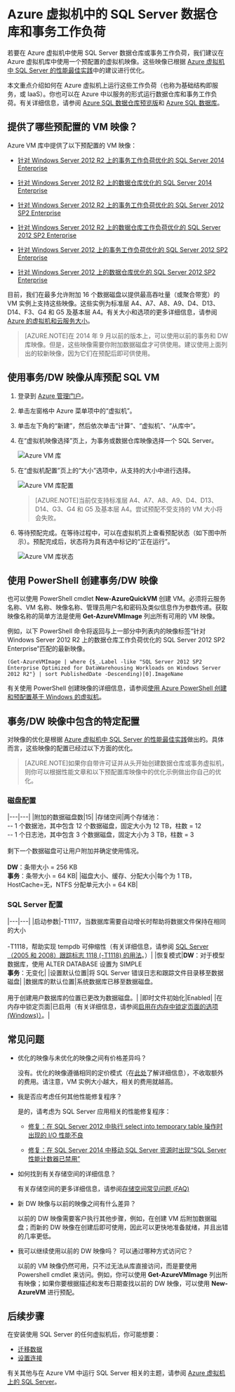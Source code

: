 <properties 
	pageTitle="Azure 虚拟机中的 SQL Server 数据仓库和事务工作负荷"
	description="介绍 Azure 中用于数据仓库和 OLTP 工作负荷的，经过优化的预配置 SQL Server 虚拟机映像。"
	services="virtual-machines"
	documentationCenter="na"
	authors="rothja"
	manager="jeffreyg"
	editor="monicar" />
<tags 
	ms.service="virtual-machines"
	ms.date="08/19/2015"
	wacn.date="" />

# Azure 虚拟机中的 SQL Server 数据仓库和事务工作负荷

若要在 Azure 虚拟机中使用 SQL Server 数据仓库或事务工作负荷，我们建议在 Azure 虚拟机库中使用一个预配置的虚拟机映像。这些映像已根据 [Azure 虚拟机中 SQL Server 的性能最佳实践](https://msdn.microsoft.com/zh-cn/library/azure/dn133149.aspx)中的建议进行优化。

本文重点介绍如何在 Azure 虚拟机上运行这些工作负荷（也称为基础结构即服务，或 IaaS）。你也可以在 Azure 中以服务的形式运行数据仓库和事务工作负荷。有关详细信息，请参阅 [Azure SQL 数据仓库预览版](http://azure.microsoft.com/documentation/services/sql-data-warehouse/)和 [Azure SQL 数据库](http://azure.microsoft.com/documentation/services/sql-database/)。

## 提供了哪些预配置的 VM 映像？

Azure VM 库中提供了以下预配置的 VM 映像：

- [针对 Windows Server 2012 R2 上的事务工作负荷优化的 SQL Server 2014 Enterprise](http://azure.microsoft.com/marketplace/partners/microsoft/sqlserver2014fortransactionalworkloadswindowsserver2012r2/)

- [针对 Windows Server 2012 R2 上的数据仓库优化的 SQL Server 2014 Enterprise](http://azure.microsoft.com/marketplace/partners/microsoft/sqlserver2014datawarehousingwindowsserver2012r2/)

- [针对 Windows Server 2012 R2 上的事务工作负荷优化的 SQL Server 2012 SP2 Enterprise](http://azure.microsoft.com/marketplace/partners/microsoft/sqlserver2012sp2fortransactionalworkloadswindowsserver2012r2)

- [针对 Windows Server 2012 R2 上的数据仓库工作负荷优化的 SQL Server 2012 SP2 Enterprise](http://azure.microsoft.com/marketplace/partners/microsoft/sqlserver2012sp2datawarehousingworkloadswindowsserver2012r2)

- [针对 Windows Server 2012 上的事务工作负荷优化的 SQL Server 2012 SP2 Enterprise](http://azure.microsoft.com/marketplace/partners/microsoft/sqlserver2012sp2fortransactionalworkloadswindowsserver2012/)

- [针对 Windows Server 2012 上的数据仓库优化的 SQL Server 2012 SP2 Enterprise](http://azure.microsoft.com/marketplace/partners/microsoft/sqlserver2012sp2datawarehousingworkloadswindowsserver2012/)

目前，我们在最多允许附加 16 个数据磁盘以提供最高吞吐量（或聚合带宽）的 VM 实例上支持这些映像。这些实例为标准层 A4、A7、A8、A9、D4、D13、D14、F3、G4 和 G5 及基本层 A4。有关大小和选项的更多详细信息，请参阅 [Azure 的虚拟机和云服务大小](/documentation/articles/virtual-machines-size-specs/)。

>[AZURE.NOTE]在 2014 年 9 月以前的版本上，可以使用以前的事务和 DW 库映像。但是，这些映像需要你附加数据磁盘才可供使用。建议使用上面列出的较新映像，因为它们在预配后即可供使用。

## 使用事务/DW 映像从库预配 SQL VM

1. 登录到 [Azure 管理门户](http://manage.windowsazure.com/)。

1. 单击左窗格中 Azure 菜单项中的“虚拟机”。

1. 单击左下角的“新建”，然后依次单击“计算”、“虚拟机”、“从库中”。

1. 在“虚拟机映像选择”页上，为事务或数据仓库映像选择一个 SQL Server。

	![Azure VM 库](./media/virtual-machines-sql-server-dw-and-oltp-workloads/IC814362.png)

1. 在“虚拟机配置”页上的“大小”选项中，从支持的大小中进行选择。

	![Azure VM 库配置](./media/virtual-machines-sql-server-dw-and-oltp-workloads/IC814363.png)

	>[AZURE.NOTE]当前仅支持标准层 A4、A7、A8、A9、D4、D13、D14、G3、G4 和 G5 及基本层 A4。尝试预配不受支持的 VM 大小将会失败。

1. 等待预配完成。在等待过程中，可以在虚拟机页上查看预配状态（如下图中所示）。预配完成后，状态将为具有选中标记的“正在运行”。

	![Azure VM 库状态](./media/virtual-machines-sql-server-dw-and-oltp-workloads/IC814364.png)

## 使用 PowerShell 创建事务/DW 映像

也可以使用 PowerShell cmdlet **New-AzureQuickVM** 创建 VM。必须将云服务名称、VM 名称、映像名称、管理员用户名和密码及类似信息作为参数传递。获取映像名称的简单方法是使用 **Get-AzureVMImage** 列出所有可用的 VM 映像。

例如，以下 PowerShell 命令将返回与上一部分中列表内的映像标签“针对 Windows Server 2012 R2 上的数据仓库工作负荷优化的 SQL Server 2012 SP2 Enterprise”匹配的最新映像。

	(Get-AzureVMImage | where {$_.Label -like "SQL Server 2012 SP2 Enterprise Optimized for DataWarehousing Workloads on Windows Server 2012 R2"} | sort PublishedDate -Descending)[0].ImageName

有关使用 PowerShell 创建映像的详细信息，请参阅[使用 Azure PowerShell 创建和预配置基于 Windows 的虚拟机](/documentation/articles/virtual-machines-ps-create-preconfigure-windows-vms/)。

## 事务/DW 映像中包含的特定配置

对映像的优化是根据 [Azure 虚拟机中 SQL Server 的性能最佳实践](https://msdn.microsoft.com/zh-cn/library/azure/dn133149.aspx)做出的。具体而言，这些映像的配置已经过以下方面的优化。

>[AZURE.NOTE]如果你自带许可证并从头开始创建数据仓库或事务虚拟机，则你可以根据性能文章和以下预配置库映像中的优化示例做出你自己的优化。

### 磁盘配置


|---|---|
|附加的数据磁盘数|15|
|存储空间|两个存储池：<br/>-- 1 个数据池，其中包含 12 个数据磁盘，固定大小为 12 TB，柱数 = 12<br/>-- 1 个日志池，其中包含 3 个数据磁盘，固定大小为 3 TB，柱数 = 3<br/><br/>剩下一个数据磁盘可让用户附加并确定使用情况。<br/><br/>**DW**：条带大小 = 256 KB<br/>**事务**：条带大小 = 64 KB|
|磁盘大小、缓存、分配大小|每个为 1 TB，HostCache=无，NTFS 分配单元大小 = 64 KB|

### SQL Server 配置

|---|---|
|启动参数|-T1117，当数据库需要自动增长时帮助将数据文件保持在相同的大小<br/><br/>-T1118，帮助实现 tempdb 可伸缩性（有关详细信息，请参阅 [SQL Server（2005 和 2008）跟踪标志 1118 (-T1118) 的用法](http://blogs.msdn.com/b/psssql/archive/2008/12/17/sql-server-2005-and-2008-trace-flag-1118-t1118-usage.aspx?WT.mc_id=Blog_SQL_Announce_Announce)。）|
|恢复模式|**DW**：对于模型数据库，使用 ALTER DATABASE 设置为 SIMPLE<br/>**事务**：无变化|
|设置默认位置|将 SQL Server 错误日志和跟踪文件目录移至数据磁盘|
|数据库的默认位置|系统数据库已移至数据磁盘。<br/><br/>用于创建用户数据库的位置已更改为数据磁盘。|
|即时文件初始化|Enabled|
|在内存中锁定页面|已启用（有关详细信息，请参阅[启用在内存中锁定页面的选项 (Windows)）](https://msdn.microsoft.com/zh-cn/library/ms190730.aspx)。|

## 常见问题

- 优化的映像与未优化的映像之间有价格差异吗？

	没有。优化的映像遵循相同的定价模式（在[此处](http://azure.microsoft.com/pricing/details/virtual-machines/)了解详细信息），不收取额外的费用。请注意，VM 实例大小越大，相关的费用就越高。

- 我是否应考虑任何其他性能修复程序？

	是的，请考虑为 SQL Server 应用相关的性能修复程序：

	- [修复：在 SQL Server 2012 中执行 select into temporary table 操作时出现的 I/O 性能不良](https://support.microsoft.com/kb/2958012)

	- [修复：在 SQL Server 2014 中移动 SQL Server 资源时出现“SQL Server 性能计数器已禁用”](http://support.microsoft.com/kb/2973444)

- 如何找到有关存储空间的详细信息？

	有关存储空间的更多详细信息，请参阅[存储空间常见问题 (FAQ)](http://social.technet.microsoft.com/wiki/contents/articles/11382.storage-spaces-frequently-asked-questions-faq.aspx)

- 新 DW 映像与以前的映像之间有什么差异？

	以前的 DW 映像需要客户执行其他步骤，例如，在创建 VM 后附加数据磁盘；而新的 DW 映像在创建后即可使用，因此可以更快地准备就绪，并且出错的几率更低。

- 我可以继续使用以前的 DW 映像吗？ 可以通过哪种方式访问它？

	以前的 VM 映像仍然可用，只不过无法从库直接访问，而是要使用 Powershell cmdlet 来访问。例如，你可以使用 **Get-AzureVMImage** 列出所有映像；如果你要根据描述和发布日期查找以前的 DW 映像，可以使用 **New-AzureVM** 进行预配。

## 后续步骤

在安装使用 SQL Server 的任何虚拟机后，你可能想要：

- [迁移数据](/documentation/articles/virtual-machines-migrate-onpremises-database/)
- [设置连接](/documentation/articles/virtual-machines-sql-server-connectivity/)

有关其他与在 Azure VM 中运行 SQL Server 相关的主题，请参阅 [Azure 虚拟机上的 SQL Server](/documentation/articles/virtual-machines-sql-server-infrastructure-services/)。

<!---HONumber=70-->